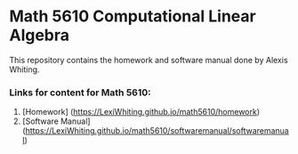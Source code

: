 # Math 5610 Computational Linear Algebra

This repository contains the homework and software manual done by Alexis Whiting.

### Links for content for Math 5610:

1. [Homework] (https://LexiWhiting.github.io/math5610/homework)
2. [Software Manual] (https://LexiWhiting.github.io/math5610/softwaremanual/softwaremanual)

